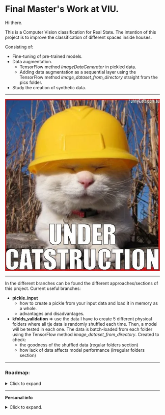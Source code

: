 # Final Master's Work at VIU.


 Hi there. 

 This is a Computer Vision classification for Real State. The intention of this project is to improve the classification of different spaces inside houses. 

Consisting of:
- Fine-tuning of pre-trained models.
- Data augmentation.
    - TensorFlow method *ImageDataGenerator* in pickled data.
    - Adding data augmentation as a sequential layer using the TensorFlow method *image_dataset_from_directory*  straight from the pics folder.
- Study the creation of synthetic data.

----------------------------------

![alt](output/catstruction.png)

----------------------------------

In the different branches can be found the different approaches/sections of this project. Current useful branches:

- **pickle_input**
    - how to create a pickle from your input data and load it in memory as a whole.
    - advantages and disadvantages.
- **kfolds_validation** => use the data I have to create 5 different physical folders where all tje data is randomly shuffled each time. Then, a model will be tested in each one. The data is batch-loaded from each folder using the TensorFlow method *image_dataset_from_directory*. Created to check:
    - the goodness of the shuffled data (regular folders section)
    - how lack of data affects model performance (irregular folders section)


----------------------------------



### Roadmap: 
<details>
  <summary>Click to expand</summary>

https://github.com/users/albertovpd/projects/8

</details>

----------------------------------

**Personal info**
<details>
  <summary>Click to expand.</summary>

https://www.linkedin.com/in/alberto-vargas-pina/

![alt](output/science_dog.webp)

</details>
